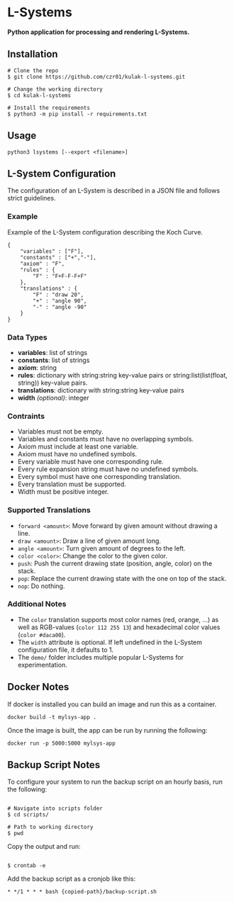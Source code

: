 # L-Systems

**Python application for processing and rendering L-Systems.**

## Installation

```console
# Clone the repo
$ git clone https://github.com/czr01/kulak-l-systems.git

# Change the working directory
$ cd kulak-l-systems

# Install the requirements
$ python3 -m pip install -r requirements.txt
```

## Usage

```console
python3 lsystems [--export <filename>]
```

## L-System Configuration

The configuration of an L-System is described in a JSON file and follows strict guidelines. 

### Example

Example of the L-System configuration describing the Koch Curve.

```
{
    "variables" : ["F"],
    "constants" : ["+","-"],
    "axiom" : "F",
    "rules" : {
        "F" : "F+F-F-F+F"
    },
    "translations" : {
        "F" : "draw 20",
        "+" : "angle 90",
        "-" : "angle -90"
    }
}
```

### Data Types

- **variables**: list of strings
- **constants**: list of strings
- **axiom**: string
- **rules**: dictionary with string:string key-value pairs or string:list(list(float, string)) key-value pairs.
- **translations**: dictionary with string:string key-value pairs
- **width** *(optional)*: integer

### Contraints

- Variables must not be empty.
- Variables and constants must have no overlapping symbols.
- Axiom must include at least one variable.
- Axiom must have no undefined symbols.
- Every variable must have one corresponding rule.
- Every rule expansion string must have no undefined symbols.
- Every symbol must have one corresponding translation.
- Every translation must be supported.
- Width must be positive integer.

### Supported Translations

- ```forward <amount>```: Move forward by given amount without drawing a line.
- ```draw <amount>```: Draw a line of given amount long.
- ```angle <amount>```: Turn given amount of degrees to the left.
- ```color <color>```: Change the color to the given color.
- ```push```: Push the current drawing state (position, angle, color) on the stack.
- ```pop```: Replace the current drawing state with the one on top of the stack.
- ```nop```: Do nothing.

### Additional Notes

- The ```color``` translation supports most color names (red, orange, ...) as well as RGB-values (```color 112 255 13```) and hexadecimal color values (```color #daca00```).
- The ```width``` attribute is optional. If left undefined in the L-System configuration file, it defaults to 1.
- The ```demo/``` folder includes multiple popular L-Systems for experimentation.

## Docker Notes

If docker is installed you can build an image and run this as a container.

```
docker build -t mylsys-app .
```

Once the image is built, the app can be run by running the following:

```
docker run -p 5000:5000 mylsys-app
```

## Backup Script Notes

To configure your system to run the backup script on an hourly basis, run the following:

```console

# Navigate into scripts folder
$ cd scripts/

# Path to working directory
$ pwd

```

Copy the output and run:

```console

$ crontab -e

```

Add the backup script as a cronjob like this:

```console
* */1 * * * bash {copied-path}/backup-script.sh
```
